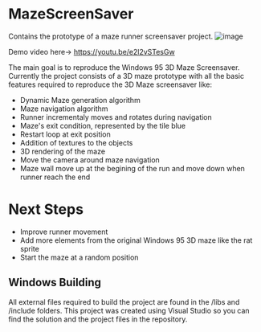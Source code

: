 # MazeScreenSaver
Contains the prototype of a maze runner screensaver project.
![image](https://drive.google.com/uc?export=view&id=1et19Y0vu-rlqaJnF5Af_iw4NQ2pNH3Y9)

Demo video here-> https://youtu.be/e2l2vSTesGw

The main goal is to reproduce the Windows 95 3D Maze Screensaver.
Currently the project consists of a 3D maze prototype with all the basic features required to reproduce the 3D Maze screensaver like:
- Dynamic Maze generation algorithm
- Maze navigation algorithm
- Runner incrementaly moves and rotates during navigation
- Maze's exit condition, represented by the tile blue
- Restart loop at exit position
- Addition of textures to the objects 
- 3D rendering of the maze
- Move the camera around maze navigation
- Maze wall move up at the begining of the run and move down when runner reach the end

# Next Steps
- Improve runner movement
- Add more elements from the original Windows 95 3D maze like the rat sprite
- Start the maze at a random position

## Windows Building
All external files required to build the project are found in the /libs and /include folders. 
This project was created using Visual Studio so you can find the solution and the project files in the repository.
